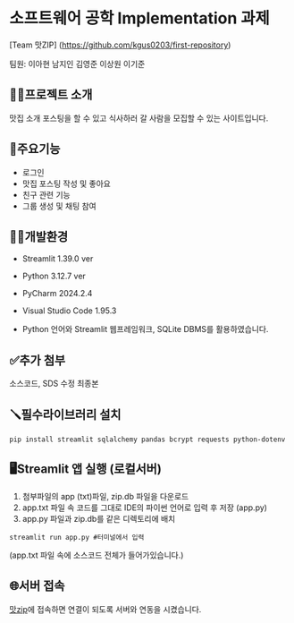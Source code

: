 # 소프트웨어 공학 Implementation 과제
[Team 맛ZIP] (https://github.com/kgus0203/first-repository)

팀원: 이아현 남지인 김영준 이상원 이기준

## 👨‍🏫프로젝트 소개
맛집 소개 포스팅을 할 수 있고 식사하러 갈 사람을 모집할 수 있는 사이트입니다.

## 📌주요기능
- 로그인 
- 맛집 포스팅 작성 및 좋아요
- 친구 관련 기능
- 그룹 생성 및 채팅 참여

## 🧑‍💻개발환경
- Streamlit 1.39.0 ver 
- Python 3.12.7 ver
- PyCharm 2024.2.4
- Visual Studio Code 1.95.3

- Python 언어와 Streamlit 웹프레임워크, SQLite DBMS를 활용하였습니다.


## ✅추가 첨부 
소스코드, SDS 수정 최종본

## 🪛필수라이브러리 설치
```
pip install streamlit sqlalchemy pandas bcrypt requests python-dotenv
```
## 🖥️Streamlit 앱 실행 (로컬서버)
1. 첨부파일의 app (txt)파일, zip.db 파일을 다운로드
2. app.txt 파일 속 코드를 그대로 IDE의 파이썬 언어로 입력 후 저장 (app.py)
3. app.py 파일과 zip.db를 같은 디렉토리에 배치 
```
streamlit run app.py #터미널에서 입력
```
(app.txt 파일 속에 소스코드 전체가 들어가있습니다.)

## 🌐서버 접속
[맛zip](https://y9kxago8mpnyrpltbnrmwn.streamlit.app/, "맛zip")에 접속하면 연결이 되도록 서버와 연동을 시켰습니다.
